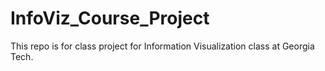 # InfoViz_Course_Project
This repo is for class project for Information Visualization class at Georgia Tech.
